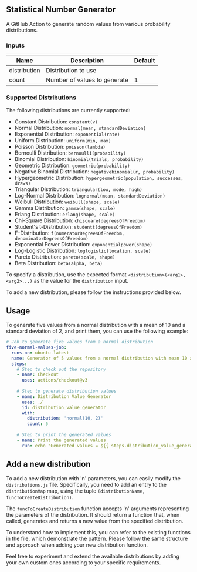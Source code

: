 ## Statistical Number Generator

A GitHub Action to generate random values from various probability distributions.

### Inputs

| Name          | Description                   | Default       
| ------------- | -------------                 | ------------- 
| distribution  | Distribution to use           | 
| count         | Number of values to generate  | 1

### Supported Distributions

The following distributions are currently supported:

- Constant Distribution: `constant(v)`
- Normal Distribution: `normal(mean, standardDeviation)`
- Exponential Distribution: `exponential(rate)`
- Uniform Distribution: `uniform(min, max)`
- Poisson Distribution: `poisson(lambda)`
- Bernoulli Distribution: `bernoulli(probability)`
- Binomial Distribution: `binomial(trials, probability)`
- Geometric Distribution: `geometric(probability)`
- Negative Binomial Distribution: `negativebinomial(r, probability)`
- Hypergeometric Distribution: `hypergeometric(population, successes, draws)`
- Triangular Distribution: `triangular(low, mode, high)`
- Log-Normal Distribution: `lognormal(mean, standardDeviation)`
- Weibull Distribution: `weibull(shape, scale)`
- Gamma Distribution: `gamma(shape, scale)`
- Erlang Distribution: `erlang(shape, scale)`
- Chi-Square Distribution: `chisquare(degreesOfFreedom)`
- Student's t-Distribution: `studentt(degreesOfFreedom)`
- F-Distribution: `f(numeratorDegreesOfFreedom, denominatorDegreesOfFreedom)`
- Exponential Power Distribution: `exponentialpower(shape)`
- Log-Logistic Distribution: `loglogistic(location, scale)`
- Pareto Distribution: `pareto(scale, shape)`
- Beta Distribution: `beta(alpha, beta)`

To specify a distribution, use the expected format `<distribution>(<arg1>, <arg2>...)` as the value for the `distribution` input.

To add a new distribution, please follow the instructions provided below.



## Usage

To generate five values from a normal distribution with a mean of 10 and a standard deviation of 2, and print them, you can use the following example:

```yaml
# Job to generate five values from a normal distribution
five-normal-values-job:
  runs-on: ubuntu-latest
  name: Generator of 5 values from a normal distribution with mean 10 and standard deviation 2
  steps:
    # Step to check out the repository
    - name: Checkout
      uses: actions/checkout@v3
    
    # Step to generate distribution values
    - name: Distribution Value Generator
      uses: ./
      id: distribution_value_generator
      with:
        distribution: 'normal(10, 2)'
        count: 5
    
    # Step to print the generated values
    - name: Print the generated values
      run: echo "Generated values = ${{ steps.distribution_value_generator.outputs.values }}"
```

## Add a new distribution

To add a new distribution with 'n' parameters, you can easily modify the `distributions.js` file. Specifically, you need to add an entry to the `distributionMap` map, using the tuple `(distributionName, funcToCreateDistribution)`.

The `funcToCreateDistribution` function accepts 'n' arguments representing the parameters of the distribution. It should return a function that, when called, generates and returns a new value from the specified distribution.

To understand how to implement this, you can refer to the existing functions in the file, which demonstrate the pattern. Please follow the same structure and approach when adding your new distribution function.

Feel free to experiment and extend the available distributions by adding your own custom ones according to your specific requirements.